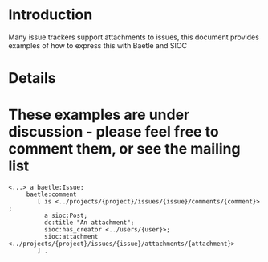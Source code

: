 # Introduction #

Many issue trackers support attachments to issues, this document provides examples of how to express this with Baetle and SIOC


# Details #

# These examples are under discussion - please feel free to comment them, or see the mailing list

```
<...> a baetle:Issue;
     baetle:comment
        [ is <../projects/{project}/issues/{issue}/comments/{comment}> ;
          a sioc:Post;
          dc:title "An attachment";
          sioc:has_creator <../users/{user}>;
          sioc:attachment <../projects/{project}/issues/{issue}/attachments/{attachment}>
        ] .
```